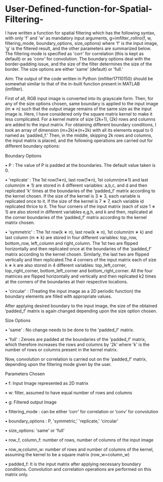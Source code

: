 # User-Defined-function-for-Spatial-Filtering-
I have written a function for spatial filtering which has the following syntax, with only 'f' and 'w' as mandatory input arguments, g=imfilter_rollno(f, w, filtering_mode, boundary_options, size_options) where 'f' is the input image, 'g' is the filtered result, and the other parameters are summarized below.
The filtering mode is specified as 'corr' for correlation (this is kept as default) or as 'conv' for convolution. The boundary options deal with the border-padding issue, and the size of the filter determines the size of the border. The size options are either 'same' (default) or 'full.' 

Aim: 
The output of the code written in Python (imfilter17110150) should be somewhat similar to that of the in-built function present in MATLAB (imfilter). 

First of all, RGB input image is converted into its grayscale form. Then, for any of the size options chosen, same boundary is applied to the input image (m ∗ n) such that the output image remains of the same size as the input image is. Here, I have considered only the square matrix kernel to make it less complicated. For a kernel matrix of size (2k+1), (2k) rows and columns are added to the input matrix. For obtaining diﬀerent boundary conditions, I took an array of dimension (m+2k)∗(n+2k) with all its elements equal to 0 named as 'padded_f.' Then, in the middle, skipping 2k rows and columns, the input matrix is placed, and the following operations are carried out for diﬀerent boundary options:

Boundary Options

• P : The value of P is padded at the boundaries. The default value taken is 0. 

• 'replicate' : The 1st row(1∗n), last row(1∗n), 1st column(m∗1) and last column(m ∗ 1) are stored in 4 diﬀerent variables: a,b,c, and d and then replicated 'k' times at the boundaries of the 'padded_f' matrix according to the kernel chosen. If the size of the kernel is 3 ∗ 3, each variable is replicated once to it. If the size of the kernel is 7 ∗ 7, each variable id replicated thrice to it. The four corners of the input matrix (each of size 1 ∗ 1) are also stored in diﬀerent variables e,g,h, and k and then, replicated at the corner boundaries of the 'padded_f' matrix according to the kernel matrix chosen. 

• 'symmetric' : The 1st row(k ∗ n), last row(k ∗ n), 1st column(m ∗ k) and last column (m ∗ k) are stored in four diﬀerent variables: top_row, bottom_row, left_column and right_column. The 1st two are ﬂipped horizontally and then replicated once at the boundaries of the 'padded_f' matrix according to the kernel chosen. Similarly, the last two are ﬂipped vertically and then replicated.The 4 corners of the input matrix each of size k ∗ k are also stored in 4 diﬀerent variables: top_left_corner, top_right_corner, bottom_left_corner and bottom_right_corner. All the four matrices are ﬂipped horizontally and vertically and then replicated k2 times at the corners of the boundaries at their respective locations. 

• 'circular' : (Treating the input image as a 2D periodic function) the boundary elements are filled with appropriate values. 

After applying desired boundary to the input image, the size of the obtained ’padded_f’ matrix is again changed depending upon the size option chosen.

Size Options 

• 'same' : No change needs to be done to the 'padded_f' matrix. 

• 'full' : Zeroes are padded at the boundaries of the 'padded_f' matrix, which therefore increases the rows and columns by '2k' where 'k' is the number of rows or columns present in the kernel matrix. 

Now, convolution or correlation is carried out on the 'padded_f' matrix, depending upon the filtering mode given by the user.

Parameters Chosen 

• f: Input Image represented as 2D matrix

• w: filter, assumed to have equal number of rows and columns 

• g: Filtered output Image

• filtering_mode : can be either ’corr’ for correlation or ’conv’ for convolution 

• boundary_options : P, 'symmetric,' 'replicate,' 'circular' 

• size_options: 'same' or 'full' 

• row_f, column_f: number of rows, number of columns of the input image 

• row_w,column_w: number of rows and number of columns of the kernel, assuming the kernel to be a square matrix (row_w=column_w)

• padded_f: It is the input matrix after applying necessary boundary conditions. Convolution and correlation operations are performed on this matrix only.




 
 	

